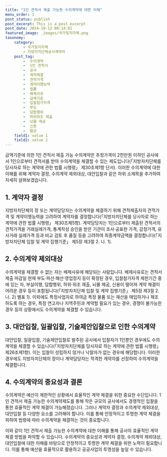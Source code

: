 ```yaml
---
title: "1인 견적서 제출 가능한 수의계약에 대한 이해"
menu_order: 1
post_status: publish
post_excerpt: This is a post excerpt
post_date: 2024-10-12 00:14:01
featured_image: _images/국가및지자체.png
taxonomy:
    category:
        - 국가및지자체
        - 지방자치단체공사계약자
    post_tag:
        -  수의계약
        -  1인 견적서
        -  공사
        -  계약체결
        -  견적가격
        -  계약이행능력
        -  법률
        -  배제사유
        -  금액기준
        -  입찰참가자격
        -  부도
        -  담합행위
        -  허위위조 제출
        -  뇌물 제공
        -  신용
        -  협상
    field1: value 1
    field2: value 2
---
```



금액기준에 의한 1인 견적서 제출 가능 수의계약은 추정가격이 2천만원 이하인 공사에서 1인으로부터 견적서를 받아 수의계약을 체결할 수 있는 제도입니다(「지방자치단체를 당사자로 하는 계약에 관한 법률 시행령」 제30조제1항 단서). 이러한 수의계약에 대한 이해를 위해 계약자 결정, 수의계약 제외대상, 대안입찰과 같은 하위 소제목을 추가하여 자세히 살펴보겠습니다.

## 1. 계약자 결정

지방자치단체의 장 또는 계약담당자는 수의계약을 체결하기 위해 견적제출자의 견적가격 및 계약이행능력을 고려하여 계약자를 결정합니다(「지방자치단체를 당사자로 하는 계약에 관한 법률 시행령」 제30조제5항). 계약담당자는 1인으로부터 제출된 견적서의 견적가격을 거래실례가격, 통계작성 승인을 받은 기관이 조사·공표한 가격, 감정가격, 유사거래 실례가격 등과 비교 검토 후 품질 등을 고려하여 최종계약금액을 결정합니다(「지방자치단체 입찰 및 계약 집행기준」 제5장 제3절 2. 나. 1).

## 2. 수의계약 제외대상

수의계약을 체결할 수 없는 자는 배제사유에 해당되는 사람입니다. 배제사유로는 견적서 제출 마감일 현재 부도·파산·해산·영업정지 등이 확정된 경우, 입찰참가자격 제한기간 중에 있는 자, 부실이행, 담합행위, 허위·위조 제출, 뇌물 제공, 신용이 떨어져 계약 체결이 어려운 경우 등이 포함됩니다(「지방자치단체 입찰 및 계약 집행기준」 제5장 제3절 2. 나. 2) 별표 1). 이외에도 특정사업자로 하여금 특정 물품 또는 재산을 매입하거나 제조하도록 하는 경우, 특정 연고자나 지역주민과 계약할 필요가 있는 경우, 경쟁이 불가능한 경우 등의 상황에서도 수의계약을 체결할 수 있습니다.

## 3. 대안입찰, 일괄입찰, 기술제안입찰으로 인한 수의계약

대안입찰, 일괄입찰, 기술제안입찰로 발주된 공사에서 입찰자가 1인뿐인 경우에도 수의계약을 체결할 수 있습니다(「지방자치단체를 당사자로 하는 계약에 관한 법률 시행령」 제26조제1항). 이는 입찰이 성립하지 않거나 낙찰자가 없는 경우에 해당합니다. 이러한 경우에도 지방자치단체의 장이나 계약담당자는 적격한 계약자를 선정하여 수의계약을 체결합니다.

## 4. 수의계약의 중요성과 결론

수의계약은 예산이 제한적인 상황에서 효율적인 계약 체결을 위한 중요한 수단입니다. 1인 견적서 제출 가능한 수의계약제도를 통해 작은 규모의 공사에서도 경쟁적인 입찰을 통한 효율적인 계약 체결이 가능해졌습니다. 그러나 계약자 결정과 수의계약 제외대상, 대안입찰 등 다양한 요소를 고려해야 합니다. 이를 통해 안정적이고 투명한 계약 체결을 위하여 법령에 따라 수의계약을 체결하는 것이 중요합니다.

이와 같이 1인 견적서 제출 가능한 수의계약에 대한 이해를 통해 공사의 효율적인 계약 체결 방법을 파악할 수 있습니다. 수의계약의 중요성과 계약자 결정, 수의계약 제외대상, 대안입찰에 대한 이해를 바탕으로 안정적이고 투명한 계약 체결을 위한 노력이 필요합니다. 이를 통해 예산을 효율적으로 활용하고 공공사업의 투명성을 높일 수 있습니다.
